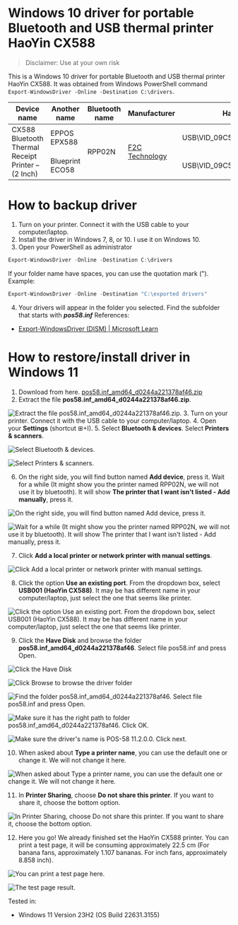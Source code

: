 # Windows 10 driver for portable Bluetooth and USB thermal printer HaoYin CX588
> Disclaimer: Use at your own risk

This is a Windows 10 driver for portable Bluetooth and USB thermal printer HaoYin CX588. It was obtained from Windows PowerShell command `Export-WindowsDriver -Online -Destination C:\drivers`. 
<table>
  <thead>
    <tr>
      <th>Device name</th>
      <th>Another name</th>
      <th>Bluetooth name</th>
      <th>Manufacturer</th>
      <th>Hardware ids</th>
    </tr>
  </thead>
  <tbody>
    <tr>
      <td rowspan="2">CX588 Bluetooth Thermal Receipt Printer – (2 Inch)</td>
      <td>EPPOS EPX588</td>
      <td rowspan="2">RPP02N</td>
      <td rowspan="2">
        <a href="https://www.f2ctechnology.com/product/cx588-bluetooth-printer/">F2C Technology</a>
      </td>
      <td>USB\VID_09C5&PID_588E&REV_0100</td>
    </tr>
    <td>Blueprint ECO58</td>
    <td>USB\VID_09C5&PID_588E</td>
    <tr></tr>
  </tbody>
</table>

# How to backup driver
1. Turn on your printer. Connect it with the USB cable to your computer/laptop.
2. Install the driver in Windows 7, 8, or 10. I use it on Windows 10.
3. Open your PowerShell as administrator 
```powershell
Export-WindowsDriver -Online -Destination C:\drivers
```

If your folder name have spaces, you can use the quotation mark ("). Example:
```powershell
Export-WindowsDriver -Online -Destination "C:\exported drivers"
```
4. Your drivers will appear in the folder you selected. Find the subfolder that starts with ***pos58.inf***
References:
- [Export-WindowsDriver (DISM) | Microsoft Learn](https://learn.microsoft.com/en-us/powershell/module/dism/export-windowsdriver?view=windowsserver2022-ps)

# How to restore/install driver in Windows 11
1. Download from here. [pos58.inf_amd64_d0244a221378af46.zip](https://github.com/FadhilPrawira/HaoYin-CX588-Windows-10-Driver/releases/download/11.2.0.0/pos58.inf_amd64_d0244a221378af46.zip)
2. Extract the file **pos58.inf_amd64_d0244a221378af46.zip**.

![Extract the file pos58.inf_amd64_d0244a221378af46.zip.](/image/1.png)
3. Turn on your printer. Connect it with the USB cable to your computer/laptop.
4. Open your **Settings** (shortcut ⊞+I). 
5. Select **Bluetooth & devices**. Select **Printers & scanners**.

![Select Bluetooth & devices.](/image/2.png)

![Select Printers & scanners.](/image/3.png)

6. On the right side, you will find button named **Add device**, press it. Wait for a while (It might show you the printer named RPP02N, we will not use it by bluetooth). It will show **The printer that I want isn't listed - Add manually**, press it.

![On the right side, you will find button named Add device, press it.](/image/4.png)

![Wait for a while (It might show you the printer named RPP02N, we will not use it by bluetooth). It will show The printer that I want isn't listed - Add manually, press it.](/image/5.png)

7. Click **Add a local printer or network printer with manual settings**.

![Click Add a local printer or network printer with manual settings.](/image/6.png)

8. Click the option **Use an existing port**. From the dropdown box, select **USB001 (HaoYin CX588)**. It may be has different name in your computer/laptop, just select the one that seems like printer.

![Click the option Use an existing port. From the dropdown box, select USB001 (HaoYin CX588). It may be has different name in your computer/laptop, just select the one that seems like printer.](/image/7.png)

9. Click the **Have Disk** and browse the folder **pos58.inf_amd64_d0244a221378af46**. Select file pos58.inf and press Open.

![Click the Have Disk](/image/8.png)

![Click Browse to browse the driver folder](/image/9.png)

![Find the folder pos58.inf_amd64_d0244a221378af46. Select file pos58.inf and press Open.](/image/10.png)

![Make sure it has the right path to folder pos58.inf_amd64_d0244a221378af46. Click OK.](/image/11.png)

![Make sure the driver's name is POS-58 11.2.0.0. Click next.](/image/12.png)

10. When asked about **Type a printer name**, you can use the default one or change it. We will not change it here.

![When asked about Type a printer name, you can use the default one or change it. We will not change it here.](/image/13.png)

11. In **Printer Sharing**, choose **Do not share this printer**. If you want to share it, choose the bottom option.

![In Printer Sharing, choose Do not share this printer. If you want to share it, choose the bottom option.](/image/14.png)

12. Here you go! We already finished set the HaoYin CX588 printer. You can print a test page, it will be consuming approximately 22.5 cm (For banana fans, approximately 1.107 bananas. For inch fans, approximately 8.858 inch).

![You can print a test page here.](/image/15.png)

![The test page result.](/image/16.png)

Tested in:
- Windows 11 Version 23H2 (OS Build 22631.3155)